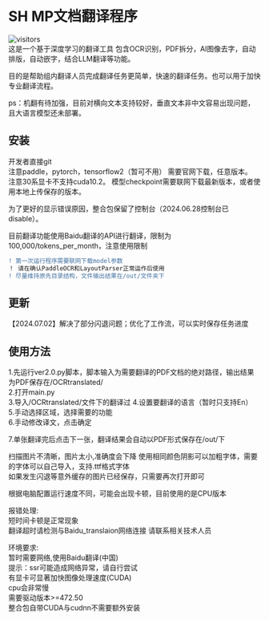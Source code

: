 # SH MP文档翻译程序
![visitors](https://visitor-badge.glitch.me/badge?page_id=jtl1207.comic-translation&left_text=访%20%20问)  
这是一个基于深度学习的翻译工具
包含OCR识别，PDF拆分，AI图像去字，自动排版，自动嵌字，结合LLM翻译等功能。

目的是帮助组内翻译人员完成翻译任务更简单，快速的翻译任务。也可以用于加快专业翻译流程。

ps：机翻有待加强，目前对横向文本支持较好，垂直文本非中文容易出现问题，且大语言模型还未部署。
## 安装
开发者直接git  
注意paddle，pytorch，tensorflow2（暂可不用） 需要官网下载，任意版本。    
注意30系显卡不支持cuda10.2。
模型checkpoint需要联网下载最新版本，或者使用本地上传保存的版本。

为了更好的显示错误原因，整合包保留了控制台（2024.06.28控制台已disable）。 

目前翻译功能使用Baidu翻译的API进行翻译，限制为100,000/tokens_per_month，注意使用限制

```diff
! 第一次运行程序需要联网下载model参数
！ 请在确认PaddleOCR和LayoutParser正常运作后使用  
! 尽量维持原先目录结构，文件输出结果在/out/文件夹下
```  

## 更新
【2024.07.02】解决了部分闪退问题；优化了工作流，可以实时保存任务进度


## 使用方法
1.先运行ver2.0.py脚本，脚本输入为需要翻译的PDF文档的绝对路径，输出结果为PDF保存在/OCRtranslated/  
2.打开main.py  
3.导入/OCRtranslated/文件下的翻译过 
4.设置要翻译的语言（暂时只支持En）  
5.手动选择区域，选择需要的功能  
6.手动修改译文，点击确定

7.单张翻译完后点击下一张，翻译结果会自动以PDF形式保存在/out/下
  
扫描图片不清晰，图片太小,准确度会下降
使用相同颜色阴影可以加粗字体，需要的字体可以自己导入，支持.ttf格式字体  
如果发生闪退等意外缓存的图片已经保存，只需要再次打开即可  

根据电脑配置运行速度不同，可能会出现卡顿，目前使用的是CPU版本  
  
报错处理:  
短时间卡顿是正常现象  
翻译超时请检测与Baidu_translaion网络连接
请联系相关技术人员  
  
环境要求:  
暂时需要网络,使用Baidu翻译(中国)  
提示：ssr可能造成网络异常，请自行尝试  
有显卡可显著加快图像处理速度(CUDA)  
cpu会非常慢  
需要驱动版本>=472.50  
整合包自带CUDA与cudnn不需要额外安装  

